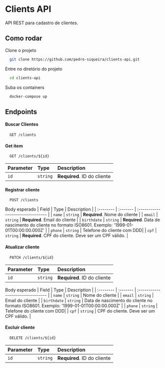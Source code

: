 
# Clients API

API REST para cadastro de clientes.
## Como rodar

Clone o projeto

```bash
  git clone https://github.com/pedro-siqueira/clients-api.git
```

Entre no diretório do projeto

```bash
  cd clients-api
```

Suba os containers

```bash
  docker-compose up
```

## Endpoints

#### Buscar Clientes

```
  GET /clients
```

#### Get item

```
  GET /clients/${id}
```

| Parameter | Type     | Description                       |
| :-------- | :------- | :-------------------------------- |
| `id`      | `string` | **Required**. ID do cliente |

#### Registrar cliente

```
  POST /clients
```
Body esperado
| Field | Type     | Description                       |
| :-------- | :------- | :-------------------------------- |
| `name`      | `string` | **Required**. Nome do cliente |
| `email`      | `string` | **Required**. Email do cliente |
| `birthdate`      | `string` | **Required**. Data de nascimento do cliente no formato ISO8601. Exemplo: '1999-01-01T00:00:00.000Z' |
| `phone`      | `string` | Telefone do cliente com DDD|
| `cpf`      | `string` | **Required**. CPF do cliente. Deve ser um CPF válido. |


#### Atualizar cliente

```
  PATCH /clients/${id}
```

| Parameter | Type     | Description                       |
| :-------- | :------- | :-------------------------------- |
| `id`      | `string` | **Required**. ID do cliente |

Body esperado
| Field | Type     | Description                       |
| :-------- | :------- | :-------------------------------- |
| `name`      | `string` | Nome do cliente |
| `email`      | `string` | Email do cliente |
| `birthdate`      | `string` | Data de nascimento do cliente no formato ISO8601. Exemplo: '1999-01-01T00:00:00.000Z' |
| `phone`      | `string` | Telefone do cliente com DDD|
| `cpf`      | `string` | CPF do cliente. Deve ser um CPF válido. |

#### Excluir cliente

```
  DELETE /clients/${id}
```

| Parameter | Type     | Description                       |
| :-------- | :------- | :-------------------------------- |
| `id`      | `string` | **Required**. ID do cliente |
